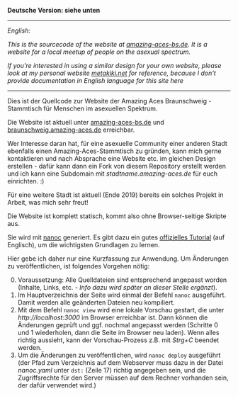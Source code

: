 **Deutsche Version: siehe unten**

---
*English:*

*This is the sourcecode of the website at [amazing-aces-bs.de](http://amazing-aces-bs.de). It is a website for a local meetup of people on the asexual spectrum.*

*If you're interested in using a similar design for your own website, please look at my personal website [metakiki.net](http://metakiki.net) for reference, because I don't provide documentation in English language for this site here*

---

Dies ist der Quellcode zur Website der Amazing Aces Braunschweig - Stammtisch für Menschen im asexuellen Spektrum.

Die Website ist aktuell unter [amazing-aces-bs.de](http://amazing-aces-bs.de) und [braunschweig.amazing-aces.de](http://braunschweig.amazing-aces.de) erreichbar.

Wer Interesse daran hat, für eine asexuelle Community einer anderen Stadt ebenfalls einen Amazing-Aces-Stammtisch zu gründen, kann mich gerne kontaktieren und nach Absprache eine Website etc. im gleichen Design erstellen - dafür kann dann ein Fork von diesem Repository erstellt werden und ich kann eine Subdomain mit *stadtname.amazing-aces.de* für euch einrichten. :)

Für eine weitere Stadt ist aktuell (Ende 2019) bereits ein solches Projekt in Arbeit, was mich sehr freut!

Die Website ist komplett statisch, kommt also ohne Browser-seitige Skripte aus.

Sie wird mit [nanoc](http://nanoc.ws) generiert. Es gibt dazu ein gutes [offizielles Tutorial](https://nanoc.ws/doc/tutorial/) (auf Englisch), um die wichtigsten Grundlagen zu lernen. 

Hier gebe ich daher nur eine Kurzfassung zur Anwendung. Um Änderungen zu veröffentlichen, ist folgendes Vorgehen nötig:
 
0. Voraussetzung: Alle Quelldateien sind entsprechend angepasst worden (Inhalte, Links, etc. - *Info dazu wird später an dieser Stelle ergänzt*).
1. Im Hauptverzeichnis der Seite wird einmal der Befehl `nanoc` ausgeführt. Damit werden alle geänderten Dateien neu kompiliert.
2. Mit dem Befehl `nanoc view` wird eine lokale Vorschau gestart, die unter *http://localhost:3000* im Browser erreichbar ist. Dann können die Änderungen geprüft und ggf. nochmal angepasst werden (Schritte 0 und 1 wiederholen, dann die Seite im Browser neu laden). Wenn alles richtig aussieht, kann der Vorschau-Prozess z.B. mit *Strg+C* beendet werden.
3. Um die Änderungen zu veröffentlichen, wird `nanoc deploy` ausgeführt (der Pfad zum Verzeichnis auf dem Webserver muss dazu in der Datei *nanoc.yaml* unter `dst:` (Zeile 17) richtig angegeben sein, und die Zugriffsrechte für den Server müssen auf dem Rechner vorhanden sein, der dafür verwendet wird.)
